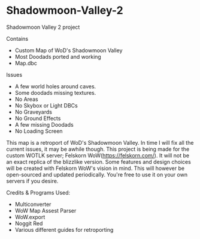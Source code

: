 # Shadowmoon-Valley-2
 Shadowmoon Valley 2 project

 Contains
- Custom Map of WoD's Shadowmoon Valley
- Most Doodads ported and working
- Map.dbc

Issues
- A few world holes around caves.
- Some doodads missing textures.
- No Areas
- No Skybox or Light DBCs
- No Graveyards
- No Ground Effects
- A few missing Doodads
- No Loading Screen

This map is a retroport of WoD's Shadowmoon Valley. In time I will fix all the current issues, it may be awhile though. This project is being made for the custom WOTLK server; Felskorn WoW(https://felskorn.com/). It will not be an exact replica of the blizzlike version. Some features and design choices will be created with Felskorn WoW's vision in mind. This will however be open-sourced and updated periodically. You're free to use it on your own servers if you desire.

Credits & Programs Used:
- Multiconverter
- WoW Map Assest Parser
- WoW.export
- Noggit Red
- Various different guides for retroporting
